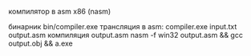 компилятор в asm x86 (nasm)

бинарник bin/compiler.exe
трансляция в asm:
compiler.exe input.txt output.asm
компиляция output.asm
nasm -f win32 output.asm && gcc output.obj && a.exe
